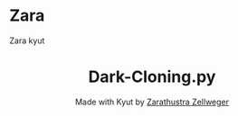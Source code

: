 # Zara
Zara kyut
<h1 align="center">
  Dark-Cloning.py 
</h1>
</div>
<p align="center">
  Made with Kyut by <a href="https://github.com/Tech-abm">Zarathustra Zellweger</a>

